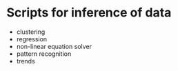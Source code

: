 # Scripts for inference of data 

- clustering 
- regression 
- non-linear equation solver
- pattern recognition 
- trends


